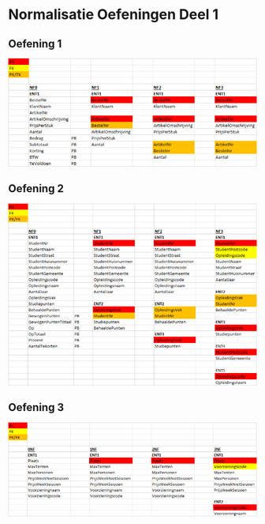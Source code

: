 # Normalisatie Oefeningen Deel 1
## Oefening 1
![Oef1](normalisatie/deel1_1.png)
## Oefening 2
![Oef2](normalisatie/deel1_2.png)
## Oefening 3
![Oef3](normalisatie/deel1_3.png)